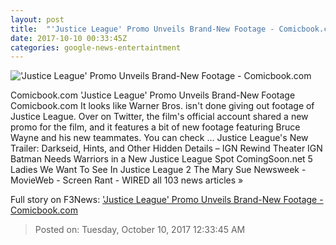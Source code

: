 ```yaml
---
layout: post
title:  "'Justice League' Promo Unveils Brand-New Footage - Comicbook.com"
date: 2017-10-10 00:33:45Z
categories: google-news-entertaintment
---
```


!['Justice League' Promo Unveils Brand-New Footage - Comicbook.com](http://media.comicbook.com/2017/10/justice-league-looking-up-1036309-640x320.jpg)

Comicbook.com 'Justice League' Promo Unveils Brand-New Footage Comicbook.com It looks like Warner Bros. isn't done giving out footage of Justice League. Over on Twitter, the film's official account shared a new promo for the film, and it features a bit of new footage featuring Bruce Wayne and his new teammates. You can check ... Justice League's New Trailer: Darkseid, Hints, and Other Hidden Details – IGN Rewind Theater IGN Batman Needs Warriors in a New Justice League Spot ComingSoon.net 5 Ladies We Want To See In Justice League 2 The Mary Sue Newsweek - MovieWeb - Screen Rant - WIRED all 103 news articles »


Full story on F3News: ['Justice League' Promo Unveils Brand-New Footage - Comicbook.com](http://www.f3nws.com/n/XSHv4)

> Posted on: Tuesday, October 10, 2017 12:33:45 AM
